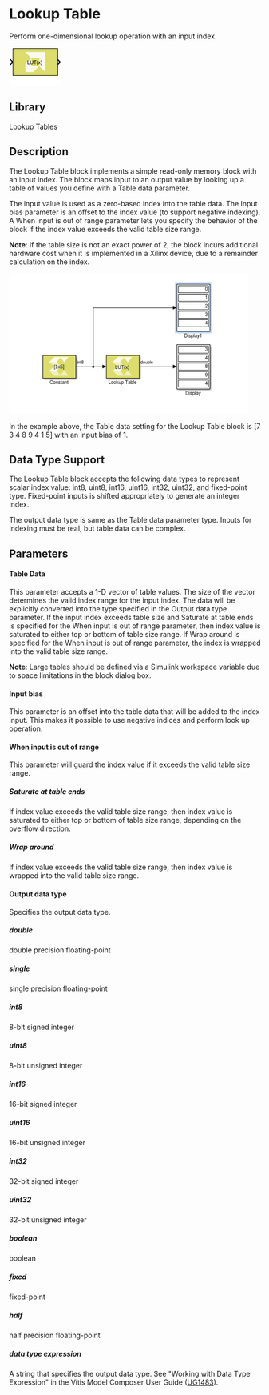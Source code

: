# Lookup Table

Perform one-dimensional lookup operation with an input index.

![](./Images/block.png)

## Library

Lookup Tables

## Description

The Lookup Table block implements a simple read-only memory block with
an input index. The block maps input to an output value by looking up a
table of values you define with a Table data parameter.

The input value is used as a zero-based index into the table data. The
Input bias parameter is an offset to the index value (to support
negative indexing). A When input is out of range parameter lets you
specify the behavior of the block if the index value exceeds the valid
table size range.

**Note**: If the table size is not an exact power of 2, the block incurs
additional hardware cost when it is implemented in a Xilinx device, due
to a remainder calculation on the index.

![](./Images/stg1532104004157.png)

In the example above, the Table data setting for the Lookup Table block
is \[7 3 4 8 9 4 1 5\] with an input bias of 1.

## Data Type Support

The Lookup Table block accepts the following data types to represent
scalar index value: int8, uint8, int16, uint16, int32, uint32, and
fixed-point type. Fixed-point inputs is shifted appropriately to
generate an integer index.

The output data type is same as the Table data parameter type. Inputs
for indexing must be real, but table data can be complex.

## Parameters

#### Table Data

This parameter accepts a 1-D vector of table values. The size of the
vector determines the valid index range for the input index. The data
will be explicitly converted into the type specified in the Output data
type parameter. If the input index exceeds table size and Saturate at
table ends is specified for the When input is out of range parameter,
then index value is saturated to either top or bottom of table size
range. If Wrap around is specified for the When input is out of range
parameter, the index is wrapped into the valid table size range.

**Note**: Large tables should be defined via a Simulink workspace variable
due to space limitations in the block dialog box.

#### Input bias

This parameter is an offset into the table data that will be added to
the index input. This makes it possible to use negative indices and
perform look up operation.

#### When input is out of range

This parameter will guard the index value if it exceeds the valid table
size range.
##### Saturate at table ends
If index value exceeds the valid table size range, then index value is saturated to either top or bottom of table size range, depending on the overflow direction.

##### Wrap around
If index value exceeds the valid table size range, then index value is wrapped into the valid table size range.



#### Output data type

Specifies the output data type.

##### double
double precision floating-point

##### single
single precision floating-point

##### int8
8-bit signed integer

##### uint8
8-bit unsigned integer

##### int16
16-bit signed integer

##### uint16
16-bit unsigned integer

##### int32
32-bit signed integer

##### uint32
32-bit unsigned integer

##### boolean
boolean

##### fixed
fixed-point

##### half
half precision floating-point

##### data type expression
A string that specifies the output data type. See "Working with Data Type Expression" in the Vitis Model Composer User Guide ([UG1483](https://docs.xilinx.com/access/sources/dita/map?Doc_Version=2022.2%20English&url=ug1483-model-composer-sys-gen-user-guide)).


